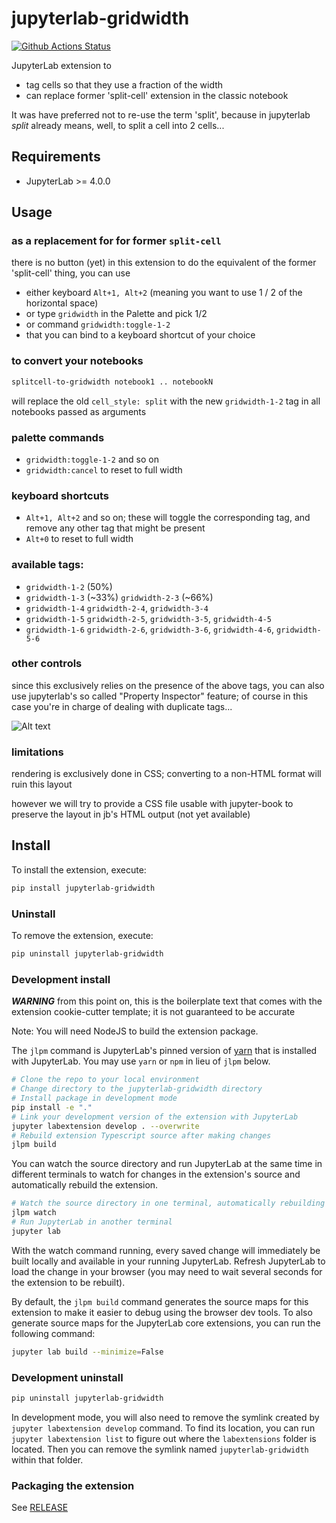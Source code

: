 # jupyterlab-gridwidth

[![Github Actions Status](https://github.com/parmentelat/jupyterlab-gridwidth/workflows/Build/badge.svg)](https://github.com/parmentelat/jupyterlab-gridwidth/actions/workflows/build.yml)

JupyterLab extension to

- tag cells so that they use a fraction of the width
- can replace former 'split-cell' extension in the classic notebook

It was have preferred not to re-use the term 'split', because in jupyterlab _split_ already means, well, to split a cell into 2 cells...

## Requirements

- JupyterLab >= 4.0.0

## Usage

### as a replacement for for former `split-cell`

there is no button (yet) in this extension to do the equivalent of the former 'split-cell' thing, you can use

- either keyboard `Alt+1, Alt+2` (meaning you want to use 1 / 2 of the horizontal space)
- or type `gridwidth` in the Palette and pick 1/2
- or command `gridwidth:toggle-1-2`
- that you can bind to a keyboard shortcut of your choice

### to convert your notebooks

```bash
splitcell-to-gridwidth notebook1 .. notebookN
```

will replace the old `cell_style: split` with the new `gridwidth-1-2` tag in all
notebooks passed as arguments

### palette commands

- `gridwidth:toggle-1-2` and so on
- `gridwidth:cancel` to reset to full width

### keyboard shortcuts

- `Alt+1, Alt+2` and so on; these will toggle the corresponding tag, and
  remove any other tag that might be present
- `Alt+0` to reset to full width

### available tags:

- `gridwidth-1-2` (50%)
- `gridwidth-1-3` (~33%) `gridwidth-2-3` (~66%)
- `gridwidth-1-4` `gridwidth-2-4`, `gridwidth-3-4`
- `gridwidth-1-5` `gridwidth-2-5`, `gridwidth-3-5`, `gridwidth-4-5`
- `gridwidth-1-6` `gridwidth-2-6`, `gridwidth-3-6`, `gridwidth-4-6`, `gridwidth-5-6`

### other controls

since this exclusively relies on the presence of the above tags, you can also
use jupyterlab's so called "Property Inspector" feature; of course in this case
you're in charge of dealing with duplicate tags...

![Alt text](README-property-inspector.png)

### limitations

rendering is exclusively done in CSS; converting to a non-HTML format will ruin
this layout

however we will try to provide a CSS file usable with jupyter-book to
preserve the layout in jb's HTML output (not yet available)

## Install

To install the extension, execute:

```bash
pip install jupyterlab-gridwidth
```

### Uninstall

To remove the extension, execute:

```bash
pip uninstall jupyterlab-gridwidth
```

### Development install

**_WARNING_** from this point on, this is the boilerplate text that comes with
the extension cookie-cutter template; it is not guaranteed to be accurate

Note: You will need NodeJS to build the extension package.

The `jlpm` command is JupyterLab's pinned version of
[yarn](https://yarnpkg.com/) that is installed with JupyterLab. You may use
`yarn` or `npm` in lieu of `jlpm` below.

```bash
# Clone the repo to your local environment
# Change directory to the jupyterlab-gridwidth directory
# Install package in development mode
pip install -e "."
# Link your development version of the extension with JupyterLab
jupyter labextension develop . --overwrite
# Rebuild extension Typescript source after making changes
jlpm build
```

You can watch the source directory and run JupyterLab at the same time in
different terminals to watch for changes in the extension's source and
automatically rebuild the extension.

```bash
# Watch the source directory in one terminal, automatically rebuilding when needed
jlpm watch
# Run JupyterLab in another terminal
jupyter lab
```

With the watch command running, every saved change will immediately be built
locally and available in your running JupyterLab. Refresh JupyterLab to load the
change in your browser (you may need to wait several seconds for the extension
to be rebuilt).

By default, the `jlpm build` command generates the source maps for this
extension to make it easier to debug using the browser dev tools. To also
generate source maps for the JupyterLab core extensions, you can run the
following command:

```bash
jupyter lab build --minimize=False
```

### Development uninstall

```bash
pip uninstall jupyterlab-gridwidth
```

In development mode, you will also need to remove the symlink created by
`jupyter labextension develop` command. To find its location, you can run
`jupyter labextension list` to figure out where the `labextensions` folder is
located. Then you can remove the symlink named `jupyterlab-gridwidth` within
that folder.

### Packaging the extension

See [RELEASE](RELEASE.md)
